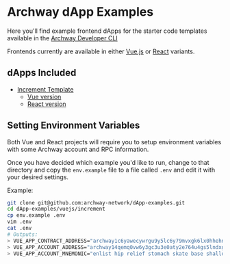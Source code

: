 # Archway dApp Examples

Here you'll find example frontend dApps for the starter code templates available in the [Archway Developer CLI](https://github.com/archway-network/archway-cli)

Frontends currently are available in either [Vue.js](https://vuejs.org/) or [React](https://reactjs.org/) variants.

## dApps Included
- [Increment Template](https://github.com/archway-network/archway-templates/tree/main/increment)
  - [Vue version](https://github.com/archway-network/dApp-examples/tree/main/vuejs/increment)
  - [React version](https://github.com/archway-network/dApp-examples/tree/main/react/increment)

## Setting Environment Variables

Both Vue and React projects will require you to setup environment variables with some Archway account and RPC information.

Once you have decided which example you'd like to run, change to that directory and copy the `env.example` file to a file called `.env` and edit it with your desired settings.

Example:

```bash
git clone git@github.com:archway-network/dApp-examples.git
cd dApp-examples/vuejs/increment
cp env.example .env
vim .env
cat .env
# Outputs:
> VUE_APP_CONTRACT_ADDRESS="archway1c6yawecywrgu9y5lc6y79mvxgk6lx0hhehn5kn"
> VUE_APP_ACCOUNT_ADDRESS="archway14qemq0vw6y3gc3u3e0aty2e764u4gs5lndxgyk"
> VUE_APP_ACCOUNT_MNEMONIC="enlist hip relief stomach skate base shallow young switch frequent cry park" # Publicly known "Alice" mnemonic, don't actually use :)
```